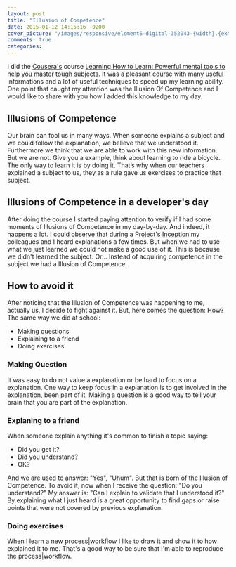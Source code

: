 ```yaml
---
layout: post
title: "Illusion of Competence"
date: 2015-01-12 14:15:16 -0200
cover_picture: "/images/responsive/element5-digital-352043-{width}.{ext}"
comments: true
categories: 
---
```


I did the [Cousera's](https://www.coursera.org/) course [Learning How to Learn: Powerful mental tools to help you master tough subjects](https://www.coursera.org/course/learning). It was a pleasant course with many useful informations and a lot of useful techniques to speed up my learning ability.
One point that caught my attention was the Illusion Of Competence and I would like to share with you how I added this knowledge to my day.
<!--more-->

## Illusions of Competence
Our brain can fool us in many ways. When someone explains a subject and we could follow the explanation, we believe that we understood it. Furthermore we think that we are able to work with this new information. But we are not. Give you a example, think about learning to ride a bicycle. The only way to learn it is by doing it. That’s why when our teachers explained a subject to us, they as a rule gave us exercises to practice that subject.

## Illusions of Competence in a developer's day

After doing the course I started paying attention to verify if I had some moments of Illusions of Competence in my day-by-day.  And indeed, it happens a lot. I could observe that during a [Project's Inception](http://www.quora.com/What-does-a-Thoughtworks-Inception-Workshop-look-like) my colleagues and I heard explanations a few times. But when we had to use what we just learned we could not make a good use of it. This is because we didn't learned the subject. Or... Instead of acquiring competence in the subject we had a Illusion of Competence.

## How to avoid it
After noticing that the Illusion of Competence was happening to me, actually us, I decide to fight against it. But, here comes the question: How?
The same way we did at school:

* Making questions
* Explaining to a friend
* Doing exercises

### Making Question
It was easy to do not value a explanation or be hard to focus on a explanation. One way to keep focus in a explanation is to get involved in the explanation, been part of it. Making a question is a good way to tell your brain that you are part of the explanation.

### Explaning to a friend
When someone explain anything it's common to finish a topic saying: 

* Did you get it?
* Did you understand?
* OK?

And we are used to answer: "Yes", "Uhum".
But that is born of the Illusion of Competence. 
To avoid it, now when I receive the question: "Do you understand?" My answer is: "Can I explain to validate that I understood it?"
By explaining what I just heard is a great opportunity to find gaps or raise points that were not covered by previous explanation.

### Doing exercises
When I learn a new process|workflow I like to draw it and show it to how explained it to me. That's a good way to be sure that I'm able to reproduce the process|workflow.

